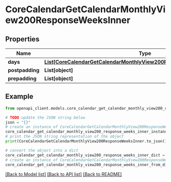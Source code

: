 # CoreCalendarGetCalendarMonthlyView200ResponseWeeksInner


## Properties

Name | Type | Description | Notes
------------ | ------------- | ------------- | -------------
**days** | [**List[CoreCalendarGetCalendarMonthlyView200ResponseWeeksInnerDaysInner]**](CoreCalendarGetCalendarMonthlyView200ResponseWeeksInnerDaysInner.md) |  | [optional] 
**postpadding** | **List[object]** |  | [optional] 
**prepadding** | **List[object]** |  | [optional] 

## Example

```python
from openapi_client.models.core_calendar_get_calendar_monthly_view200_response_weeks_inner import CoreCalendarGetCalendarMonthlyView200ResponseWeeksInner

# TODO update the JSON string below
json = "{}"
# create an instance of CoreCalendarGetCalendarMonthlyView200ResponseWeeksInner from a JSON string
core_calendar_get_calendar_monthly_view200_response_weeks_inner_instance = CoreCalendarGetCalendarMonthlyView200ResponseWeeksInner.from_json(json)
# print the JSON string representation of the object
print(CoreCalendarGetCalendarMonthlyView200ResponseWeeksInner.to_json())

# convert the object into a dict
core_calendar_get_calendar_monthly_view200_response_weeks_inner_dict = core_calendar_get_calendar_monthly_view200_response_weeks_inner_instance.to_dict()
# create an instance of CoreCalendarGetCalendarMonthlyView200ResponseWeeksInner from a dict
core_calendar_get_calendar_monthly_view200_response_weeks_inner_from_dict = CoreCalendarGetCalendarMonthlyView200ResponseWeeksInner.from_dict(core_calendar_get_calendar_monthly_view200_response_weeks_inner_dict)
```
[[Back to Model list]](../README.md#documentation-for-models) [[Back to API list]](../README.md#documentation-for-api-endpoints) [[Back to README]](../README.md)


